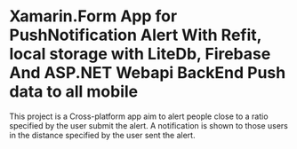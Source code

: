 # Xamarin.Form App for PushNotification Alert With Refit, local storage with LiteDb, Firebase And ASP.NET Webapi BackEnd Push data to all mobile

This project is a Cross-platform app aim to alert people close to a ratio specified by the user submit the alert. A notification is shown to those users in the distance specified by the user sent the alert.
